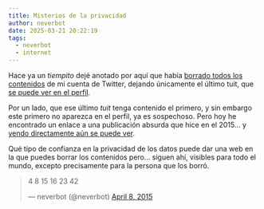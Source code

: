 ```yaml
---
title: Misterios de la privacidad
author: neverbot
date: 2025-03-21 20:22:19
tags:
  - neverbot
  - internet 
---
```


Hace ya un _tiempito_ dejé anotado por aquí que había [borrado todos los contenidos](./not-on-twitter-anymore/) de mi cuenta de Twitter, dejando únicamente el último tuit, que [se puede ver en el perfil](https://x.com/neverbot).

Por un lado, que ese último _tuit_ tenga contenido el primero, y sin embargo este primero no aparezca en el perfil, ya es sospechoso. Pero hoy he encontrado un enlace a una publicación absurda que hice en el 2015... y [yendo directamente aún se puede ver](https://x.com/neverbot/status/585810137127981056).

Qué tipo de confianza en la privacidad de los datos puede dar una web en la que puedes borrar los contenidos pero... siguen ahí, visibles para todo el mundo, excepto precisamente para la persona que los borró.

<blockquote class="twitter-tweet center"><p lang="und" dir="ltr">4 8 15 16 23 42</p>&mdash; neverbot (@neverbot) <a href="https://twitter.com/neverbot/status/585810137127981056?ref_src=twsrc%5Etfw">April 8, 2015</a></blockquote> <script async src="https://platform.twitter.com/widgets.js" charset="utf-8"></script>
